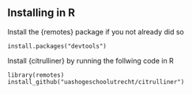 ## Installing in R

Install the {remotes} package if you not already did so
```
install.packages("devtools")
```

Install {citrulliner} by running the follwing code in R
```
library(remotes)
install_github("uashogeschoolutrecht/citrulliner")
```
